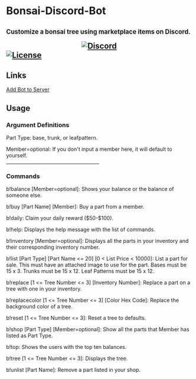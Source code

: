 <h1>Bonsai-Discord-Bot<h2>
<p style="font-size:0.8em;">Customize a bonsai tree using marketplace items on Discord.</p>

<div align="center">
    <a href="https://discord.gg/DjJAhNG">
        <img src="https://discordapp.com/api/guilds/753416400319545374/widget.png?style=banner2" alt="Discord"/>
    </a>
</div>

<a href="https://github.com/xCloudzx/Bonsai-Discord-Bot/blob/master/LICENSE">
    <img src="https://img.shields.io/badge/license-MIT-green?style=for-the-badge" alt="License"/>
</a>

<h2>Links</h2>
<a href="https://discord.com/api/oauth2/authorize?client_id=743898864926589029&permissions=8192&scope=bot">Add Bot to Server</a>

<h2>Usage</h2>
<h3>Argument Definitions</h3>
<p>Part Type: base, trunk, or leafpattern.</p>
<p>Member=optional: If you don't input a member here, it will default to yourself.</p>
<hr width="50%" align="left">
<h3>Commands</h3>
<p>b!balance [Member=optional]: Shows your balance or the balance of someone else.<p>
<p>b!buy [Part Name] [Member]: Buy a part from a member.</p>
<p>b!daily: Claim your daily reward ($50-$100).</p>
<p>b!help: Displays the help message with the list of commands.</p>
<p>b!inventory [Member=optional]: Displays all the parts in your inventory and their corresponding inventory number.</p>
<p>b!list [Part Type] [Part Name <= 20] [0 < List Price < 10000]: List a part for sale. This must have an attached image to use for the part. Bases must be 15 x 3. Trunks must be 15 x 12. Leaf Patterns must be 15 x 12.</p>
<p>b!replace [1 <= Tree Number <= 3] [Inventory Number]: Replace a part on a tree with one in your inventory.</p>
<p>b!replacecolor [1 <= Tree Number <= 3] [Color Hex Code]: Replace the background color of a tree.</p>
<p>b!reset [1 <= Tree Number <= 3]: Reset a tree to defaults.</p>
<p>b!shop [Part Type] [Member=optional]: Show all the parts that Member has listed as Part Type.</p>
<p>b!top: Shows the users with the top ten balances.</p>
<p>b!tree [1 <= Tree Number <= 3]: Displays the tree.</p>
<p>b!unlist [Part Name]: Remove a part listed in your shop.</p>